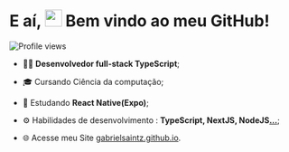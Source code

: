 

<h1 align="left">E aí, <img src="https://raw.githubusercontent.com/kaueMarques/kaueMarques/master/hi.gif" height="30px"> Bem vindo ao meu GitHub!</h1>
 <p align="left"> <img src="https://komarev.com/ghpvc/?username=gabrielsaintz&color=blueviolet" alt="Profile views" /> </p> 

- 👨‍💻 **Desenvolvedor full-stack TypeScript**;

- 🎓 Cursando Ciência da computação;

- 🧠 Estudando **React Native(Expo)**;

- ⚙️ Habilidades de desenvolvimento : **TypeScript, NextJS, NodeJS[...](https://gabrielsaintz.github.io/#about)**;

- 🌐 Acesse meu Site [gabrielsaintz.github.io](https://gabrielsaintz.github.io/).


